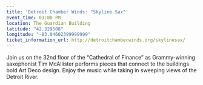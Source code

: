 ```yaml
---
title: 'Detroit Chamber Winds: "Skyline Sax"'
event_time: 03:00 PM
location: The Guardian Building
latitude: "42.329508"
longitude: "-83.04602399999999"
ticket_information_url: http://detroitchamberwinds.org/skylinesax/
---
```

Join us on the 32nd floor of the “Cathedral of Finance” as Grammy-winning saxophonist Tim McAllister performs pieces that connect to the buildings bold Art Deco design. Enjoy the music while taking in sweeping views of the Detroit River.